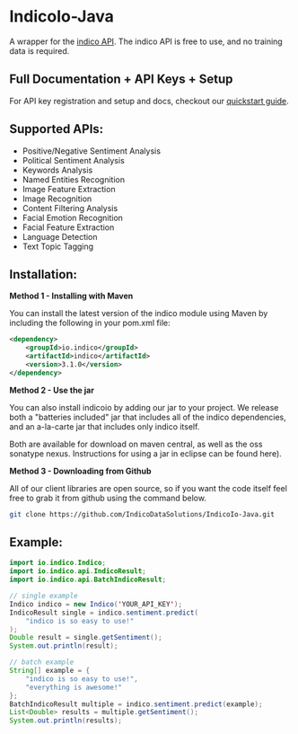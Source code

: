 # IndicoIo-Java

A wrapper for the [indico API](http://indico.io).
The indico API is free to use, and no training data is required.

Full Documentation + API Keys + Setup
----------------
For API key registration and setup and docs, checkout our [quickstart guide](https://indico.io/docs).

Supported APIs:
------------

- Positive/Negative Sentiment Analysis
- Political Sentiment Analysis
- Keywords Analysis
- Named Entities Recognition
- Image Feature Extraction
- Image Recognition
- Content Filtering Analysis
- Facial Emotion Recognition
- Facial Feature Extraction
- Language Detection
- Text Topic Tagging

Installation:
------------
<b> Method 1 - Installing with Maven</b>

You can install the latest version of the indico module using Maven by including the following in your pom.xml file:
``` xml
<dependency>
    <groupId>io.indico</groupId>
    <artifactId>indico</artifactId>
    <version>3.1.0</version>
</dependency>
```
<b>Method 2 - Use the jar</b>

You can also install indicoio by adding our jar to your project. We release both a "batteries included" jar that includes all of the indico dependencies, and an a-la-carte jar that includes only indico itself.

Both are available for download on maven central, as well as the oss sonatype nexus. Instructions for using a jar in eclipse can be found here).

<b>Method 3 - Downloading from Github</b>

All of our client libraries are open source, so if you want the code itself feel free to grab it from github using the command below.
``` bash
git clone https://github.com/IndicoDataSolutions/IndicoIo-Java.git
```

 

Example:
------------
```java
import io.indico.Indico;
import io.indico.api.IndicoResult;
import io.indico.api.BatchIndicoResult;

// single example
Indico indico = new Indico('YOUR_API_KEY');
IndicoResult single = indico.sentiment.predict(
    "indico is so easy to use!"
);
Double result = single.getSentiment();
System.out.println(result);

// batch example
String[] example = {
    "indico is so easy to use!", 
    "everything is awesome!"
};
BatchIndicoResult multiple = indico.sentiment.predict(example);
List<Double> results = multiple.getSentiment();
System.out.println(results);
```
